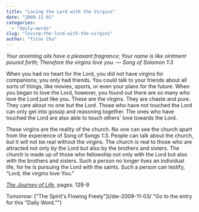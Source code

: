 ```yaml
---
title: "Loving the Lord with the Virgins"
date: "2008-11-01"
categories: 
  - "daily-words"
slug: "loving-the-lord-with-the-virgins"
author: "Titus Chu"
---
```


_Your anointing oils have a pleasant fragrance; Your name is like ointment poured forth; Therefore the virgins love you. — Song of Solomon 1:3_

When you had no heart for the Lord, you did not have virgins for companions; you only had friends. You could talk to your friends about all sorts of things, like movies, sports, or even your plans for the future. When you began to love the Lord, however, you found out there are so many who love the Lord just like you. These are the virgins. They are chaste and pure. They care about no one but the Lord. Those who have not touched the Lord can only get into gossip and reasoning together. The ones who have touched the Lord are also able to touch others' love towards the Lord.

These virgins are the reality of the church. No one can see the church apart from the experience of Song of Songs 1:3. People can talk about the church, but it will not be real without the virgins. The church is real to those who are attracted not only by the Lord but also by the brothers and sisters. The church is made up of those who fellowship not only with the Lord but also with the brothers and sisters. Such a person no longer lives an individual life, for he is pursuing the Lord with the saints. Such a person can testify, “Lord, the virgins love You.”

[_The Journey of Life_](/book-journey-of-life/ "Go to this book"), pages. 128-9

Tomorrow: ["The Spirit's Flowing Freely"](/dw-2008-11-03/ "Go to the entry for this "Daily Word."")

